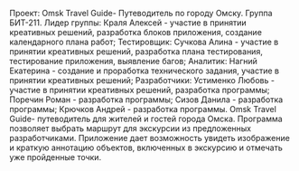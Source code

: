 Проект: Omsk Travel Guide- Путеводитель по городу Омску.
Группа БИТ-211.
Лидер группы: Краля Алексей - участие в принятии креативных решений, разработка блоков приложения, создание календарного плана работ;
Тестировщик: Сучкова Алина - участие в принятии креативных решений, разработка плана тестирования, тестирование приложения, выявление багов;
Аналитик: Нагний Екатерина - создание и проработка технического задания, участие в принятии креативных решений;
Разработчики: Устименко Любовь - участие в принятии креативных решений, разработка программы;
              Поречин Роман - разработка программы;
              Сизов Данила - разработка программы;
              Крючков Андрей - разработка программы.
Omsk Travel Guide- путеводитель для жителей и гостей города Омска.
Программа позволяет выбрать маршрут для экскурсии из предложенных разработчиками.
Приложение дает возможность увидеть изображение и краткую аннотацию объектов, включенных в экскурсию и отмечать уже пройденные точки. 

